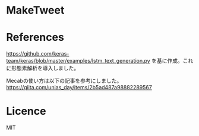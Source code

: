 # MakeTweet

# References
https://github.com/keras-team/keras/blob/master/examples/lstm_text_generation.py
を基に作成。これに形態素解析を導入しました。

Mecabの使い方は以下の記事を参考にしました。https://qiita.com/unias_day/items/2b5ad487a98882289567

# Licence
MIT
